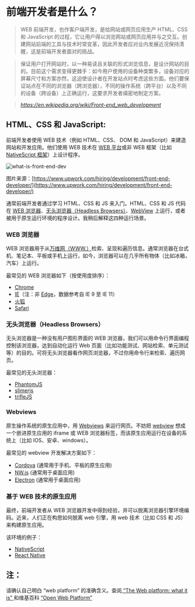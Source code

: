 # 前端开发者是什么？

> WEB 前端开发，也作客户端开发，是给网站或网页应用生产 HTML、CSS 和 JavaScript 的过程，它让用户得以浏览网站或网页应用并与之交互。创建网站前端的工具与技术时常变革，因此开发者应对业内发展近况保持清醒，这是前端开发者面对的挑战。

> 保证用户打开网站时，以一种易读且关联的形式浏览信息，是设计网站的目的。目前这个需求变得更棘手：如今用户使用的设备种类繁多，设备对应的屏幕尺寸和方案亦然，这迫使设计者在开发站点时考虑这些方面。他们要保证站点在不同的浏览器（跨浏览器），不同的操作系统（跨平台）以及不同的设备（跨设备）上正确运行，这要求开发者缜密地制定方案。 

><cite>https://en.wikipedia.org/wiki/Front-end_web_development</cite>


## HTML、CSS 和 JavaScript:

前端开发者使用 WEB 技术（例如 HTML、CSS、 DOM 和 JavaScript）来建造网站和开发应用。他们使用 WEB 技术在 [WEB 平台](https://en.wikipedia.org/wiki/Open_Web_Platform)或非 WEB 框架（比如 [NativeScript 框架](https://www.nativescript.org/)）上设计程序。

![what-is-front-end-dev](./images/what-is-front-end-dev.png)

图片来源：[https://www.upwork.com/hiring/development/front-end-developer/](https://www.upwork.com/hiring/development/front-end-developer/)

通常前端开发者通过学习 HTML、CSS 和 JS 来入门。HTML、CSS 和 JS 代码在 [WEB 浏览器](https://en.wikipedia.org/wiki/Web_browser)、[无头浏览器（Headless Browsers）](https://en.wikipedia.org/wiki/Headless_browser)、[WebView](http://developer.telerik.com/featured/what-is-a-webview/) 上运行，或者被用于原生运行环境的程序设计。我稍后解释这四种运行场景。

### WEB 浏览器

WEB 浏览器用于从[万维网（WWW.）](https://en.wikipedia.org/wiki/World_Wide_Web)检索、呈现和遍历信息。通常浏览器在台式机、笔记本、平板或手机上运行，如今，浏览器可以在几乎所有物体（比如冰箱，汽车）上运行。

最常见的 WEB 浏览器如下（按使用度排序）：
- [Chrome](http://www.google.com/chrome/)
- [IE](https://en.wikipedia.org/wiki/Internet_Explorer)（注：非 [Edge](https://en.wikipedia.org/wiki/Internet_Explorer)，数据参考自 IE 9 至 IE 11）
- [火狐](https://www.mozilla.org/firefox/)
- [Safari](http://www.apple.com/safari/)

### 无头浏览器（Headless Browsers）

无头浏览器是一种没有用户图形界面的 WEB 浏览器，我们可以用命令行界面编程控制该浏览器，达到自动化运行 Web 页面（比如功能测试、网站检索、单元测试等）的目的。可将无头浏览器看作网页浏览器，不过你用命令行来检索、遍历网页。

最常见的无头浏览器：
- [PhantomJS](http://phantomjs.org/)
- [slimerjs](http://slimerjs.org/)
- [trifleJS](http://triflejs.org/)

### Webviews

原生操作系统的原生应用中，用 [Webviews](http://developer.telerik.com/featured/what-is-a-webview/) 来运行网页。不妨把 [webview](http://developer.telerik.com/featured/what-is-a-webview/) 想成一个嵌进原生应用的 iframe 或 WEB 浏览器标签，而该原生应用运行在设备的系统上（比如 IOS、安卓、windows）。

最常见的 webview 开发解决方案如下：
- [Cordova](https://cordova.apache.org/) (通常用于手机、平板的原生应用)
- [NW.js](https://github.com/nwjs/nw.js) (通常用于桌面应用)
- [Electron](https://github.com/nwjs/nw.js) (通常用于桌面应用)

### 基于 WEB 技术的原生应用

最终，前端开发者从 WEB 浏览器开发中得到经验，并可以脱离浏览器引擎环境编码。近来，人们正在构思如何脱离 web 引擎，用 web 技术（比如 CSS 和 JS）来构建原生应用。

该环境的例子：
- [NativeScript](https://www.nativescript.org/)
- [React Native](https://facebook.github.io/react-native/)

## 注：

请确认自己明白 “web platform” 的准确含义。查阅[ “The Web platform: what it is” ](http://tess.oconnor.cx/2009/05/what-the-web-platform-is) 和维基百科 [ “Open Web Platform” ](https://en.wikipedia.org/wiki/Open_Web_Platform)
